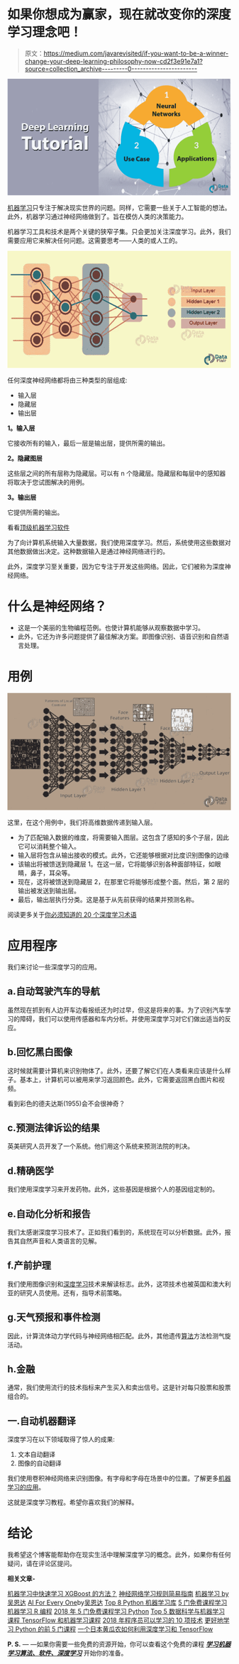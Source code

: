 # 如果你想成为赢家，现在就改变你的深度学习理念吧！

> 原文：<https://medium.com/javarevisited/if-you-want-to-be-a-winner-change-your-deep-learning-philosophy-now-cd2f3e91e7a1?source=collection_archive---------0----------------------->

![](img/c65b04a3fef969400f5f76c82de4e33f.png)

[机器学习](https://data-flair.training/blogs/machine-learning-tutorial/)只专注于解决现实世界的问题。同样，它需要一些关于人工智能的想法。此外，机器学习通过神经网络做到了。旨在模仿人类的决策能力。

机器学习工具和技术是两个关键的狭窄子集。只会更加关注深度学习。此外，我们需要应用它来解决任何问题。这需要思考——人类的或人工的。

![](img/f52e9b3dc6cd01bf462d5e5073ebbf3f.png)

任何深度神经网络都将由三种类型的层组成:

*   输入层
*   隐藏层
*   输出层

**1。输入层**

它接收所有的输入，最后一层是输出层，提供所需的输出。

**2。隐藏图层**

这些层之间的所有层称为隐藏层。可以有 n 个隐藏层。隐藏层和每层中的感知器将取决于您试图解决的用例。

**3。输出层**

它提供所需的输出。

看看[顶级机器学习软件](https://data-flair.training/blogs/machine-learning-software/)

为了向计算机系统输入大量数据，我们使用深度学习。然后，系统使用这些数据对其他数据做出决定。这种数据输入是通过神经网络进行的。

此外，深度学习至关重要，因为它专注于开发这些网络。因此，它们被称为深度神经网络。

# 什么是神经网络？

*   这是一个美丽的生物编程范例。也使计算机能够从观察数据中学习。
*   此外，它还为许多问题提供了最佳解决方案。即图像识别、语音识别和自然语言处理。

# 用例

![](img/79692b6c34063c63cbedaa4657ced147.png)

这里，在这个用例中，我们将高维数据传递到输入层。

*   为了匹配输入数据的维度，将需要输入图层。这包含了感知的多个子层，因此它可以消耗整个输入。
*   输入层将包含从输出接收的模式。此外，它还能够根据对比度识别图像的边缘
*   该输出将被馈送到隐藏层 1。在这一层，它将能够识别各种面部特征，如眼睛，鼻子，耳朵等。
*   现在，这将被馈送到隐藏层 2，在那里它将能够形成整个面。然后，第 2 层的输出被发送到输出层。
*   最后，输出层执行分类。这是基于从先前获得的结果并预测名称。

阅读更多关于[你必须知道的 20 个深度学习术语](https://data-flair.training/blogs/deep-learning-terminologies/)

# 应用程序

我们来讨论一些深度学习的应用。

## a.自动驾驶汽车的导航

虽然现在抓到有人边开车边看报纸还为时过早，但这是将来的事。为了识别汽车学习的障碍，我们可以使用传感器和车内分析。并使用深度学习对它们做出适当的反应。

## b.回忆黑白图像

这时候就需要计算机来识别物体了。此外，还要了解它们在人类看来应该是什么样子。基本上，计算机可以被用来学习返回颜色。此外，它需要返回黑白图片和视频。

看到彩色的德夫达斯(1955)会不会很神奇？

## c.预测法律诉讼的结果

英美研究人员开发了一个系统。他们用这个系统来预测法院的判决。

## d.精确医学

我们使用深度学习来开发药物。此外，这些基因是根据个人的基因组定制的。

## e.自动化分析和报告

我们太感谢深度学习技术了。正如我们看到的，系统现在可以分析数据。此外，报告其自然声音和人类语言的见解。

## f.产前护理

我们使用图像识别和[深度学习](https://dev.to/javinpaul/10-data-science-and-machine-learning-courses-for-programmers-looking-to-switch-career-57kd)技术来解读标志。此外，这项技术也被英国和澳大利亚的研究人员使用。还有，指导术前策略。

## g.天气预报和事件检测

因此，计算流体动力学代码与神经网络相匹配。此外，其他遗传[算法](https://dev.to/javinpaul/10-data-structure-algorithms-sql-and-java-courses-to-crack-any-programming-job-interview-11f6)方法检测气旋活动。

## h.金融

通常，我们使用流行的技术指标来产生买入和卖出信号。这是针对每只股票和股票组合的。

## 一.自动机器翻译

深度学习在以下领域取得了惊人的成果:

1.  文本自动翻译
2.  图像的自动翻译

我们使用卷积神经网络来识别图像。有字母和字母在场景中的位置。了解更多[机器学习的应用](https://data-flair.training/blogs/machine-learning-applications/)。

这就是深度学习教程。希望你喜欢我们的解释。

# 结论

我希望这个博客能帮助你在现实生活中理解深度学习的概念。此外，如果你有任何疑问，请在评论区提问。

**相关文章-**

[机器学习中快速学习 XGBoost 的方法？](/p/84a0b6b5b896?source=post_stats_page---------------------------)
[神经网络学习规则简易指南](/p/7e4fb3111428?source=post_stats_page---------------------------)
[机器学习 by 吴恩达](https://click.linksynergy.com/deeplink?id=JVFxdTr9V80&mid=40328&murl=https%3A%2F%2Fwww.coursera.org%2Flearn%2Fmachine-learning)
[AI For Every One](https://click.linksynergy.com/deeplink?id=JVFxdTr9V80&mid=40328&murl=https%3A%2F%2Fwww.coursera.org%2Flearn%2Fai-for-everyone)by[吴恩达](https://medium.com/u/592ce2a67248?source=post_page-----cd2f3e91e7a1--------------------------------)
[Top 8 Python 机器学习库](https://javarevisited.blogspot.com/2018/10/top-8-python-libraries-for-data-science-machine-learning.html)
[5 门免费课程学习机器学习 R 编程](http://www.java67.com/2018/09/top-5-free-R-programming-courses-for-Data-Science-Machine-Learning-Programmers.html)
[2018 年 5 门免费课程学习 Python](http://www.java67.com/2018/02/5-free-python-online-courses-for-beginners.html)
[Top 5 数据科学与机器学习课程 TensorFlow 和机器学习课程](https://hackernoon.com/top-5-data-science-and-machine-learning-course-for-programmers-e724cfb9940a)
[2018 年程序员可以学习的 10 项技术](http://www.java67.com/2018/01/top-10-web-mobile-and-big-data-framework-libraries-technologies-programmers-should-learn-in-2018.html)
[更好地学习 Python 的前 5 门课程](http://javarevisited.blogspot.sg/2018/03/top-5-courses-to-learn-python-in-2018.html)
[一个日本黄瓜农如何利用深度学习和 TensorFlow](https://cloud.google.com/blog/products/gcp/how-a-japanese-cucumber-farmer-is-using-deep-learning-and-tensorflow)

**P. S.** — —如果你需要一些免费的资源开始，你可以查看这个免费的课程 [***学习机器学习算法、软件、深度学习***](http://bit.ly/2DNKMdZ) 开始你的准备。